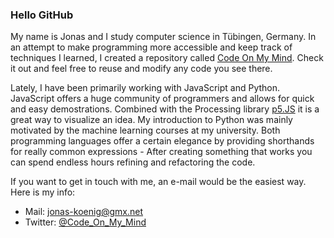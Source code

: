 ### Hello GitHub

My name is Jonas and I study computer science in Tübingen, Germany. In an attempt to make programming more accessible and keep track of techniques I learned, I created a repository called [Code On My Mind](https://github.com/JonasKoenig/CodeOnMyMind#code-on-my-mind). Check it out and feel free to reuse and modify any code you see there.

Lately, I have been primarily working with JavaScript and Python. JavaScript offers a huge community of programmers and allows for quick and easy demostrations. Combined with the Processing library [p5.JS](https://p5js.org/) it is a great way to visualize an idea. My introduction to Python was mainly motivated by the machine learning courses at my university. Both programming languages offer a certain elegance by providing shorthands for really common expressions - After creating something that works you can spend endless hours refining and refactoring the code.

If you want to get in touch with me, an e-mail would be the easiest way. Here is my info:

- Mail: [jonas-koenig@gmx.net](mailto:jonas-koenig@gmx.net)
- Twitter: [@Code_On_My_Mind](https://twitter.com/Code_On_My_Mind)


<!--
**JonasKoenig/JonasKoenig** is a ✨ _special_ ✨ repository because its `README.md` (this file) appears on your GitHub profile.

Here are some ideas to get you started:

- 🔭 I’m currently working on ...
- 🌱 I’m currently learning ...
- 👯 I’m looking to collaborate on ...
- 🤔 I’m looking for help with ...
- 💬 Ask me about ...
- 📫 How to reach me: ...
- 😄 Pronouns: ...
- ⚡ Fun fact: ...
-->
